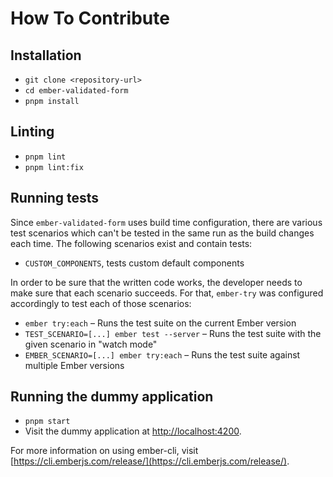 # How To Contribute

## Installation

- `git clone <repository-url>`
- `cd ember-validated-form`
- `pnpm install`

## Linting

- `pnpm lint`
- `pnpm lint:fix`

## Running tests

Since `ember-validated-form` uses build time configuration, there are various
test scenarios which can't be tested in the same run as the build changes each
time. The following scenarios exist and contain tests:

- `CUSTOM_COMPONENTS`, tests custom default components

In order to be sure that the written code works, the developer needs to make
sure that each scenario succeeds. For that, `ember-try` was configured
accordingly to test each of those scenarios:

- `ember try:each` – Runs the test suite on the current Ember version
- `TEST_SCENARIO=[...] ember test --server` – Runs the test suite with the given scenario in "watch mode"
- `EMBER_SCENARIO=[...] ember try:each` – Runs the test suite against multiple Ember versions

## Running the dummy application

- `pnpm start`
- Visit the dummy application at [http://localhost:4200](http://localhost:4200).

For more information on using ember-cli, visit [https://cli.emberjs.com/release/](https://cli.emberjs.com/release/).

